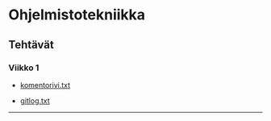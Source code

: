 # Ohjelmistotekniikka
## Tehtävät
### Viikko 1

* [komentorivi.txt](https://github.com/emmakamutta/ot-harjoitustyo/blob/master/laskarit/viikko1/komentorivi.txt) 

* [gitlog.txt](https://github.com/emmakamutta/ot-harjoitustyo/blob/master/laskarit/viikko1/gitlog.txt)

------------
